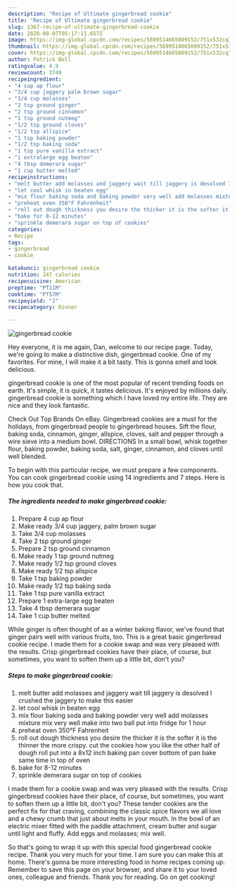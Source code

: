 ```yaml
---
description: "Recipe of Ultimate gingerbread cookie"
title: "Recipe of Ultimate gingerbread cookie"
slug: 1367-recipe-of-ultimate-gingerbread-cookie
date: 2020-08-07T05:17:11.657Z
image: https://img-global.cpcdn.com/recipes/5699514665009152/751x532cq70/gingerbread-cookie-recipe-main-photo.jpg
thumbnail: https://img-global.cpcdn.com/recipes/5699514665009152/751x532cq70/gingerbread-cookie-recipe-main-photo.jpg
cover: https://img-global.cpcdn.com/recipes/5699514665009152/751x532cq70/gingerbread-cookie-recipe-main-photo.jpg
author: Patrick Bell
ratingvalue: 4.9
reviewcount: 3749
recipeingredient:
- "4 cup ap flour"
- "3/4 cup jaggery palm brown sugar"
- "3/4 cup molasses"
- "2 tsp ground ginger"
- "2 tsp ground cinnamon"
- "1 tsp ground nutmeg"
- "1/2 tsp ground cloves"
- "1/2 tsp allspice"
- "1 tsp baking powder"
- "1/2 tsp baking soda"
- "1 tsp pure vanilla extract"
- "1 extralarge egg beaten"
- "4 tbsp demerara sugar"
- "1 cup butter melted"
recipeinstructions:
- "melt butter add molasses and jaggery wait till jaggery is desolved I crushed the jaggery to make this easier"
- "let cool whisk in beaten egg"
- "mix flour baking soda and baking powder very well add molasses mixture mix very well make into two ball put into fridge for 1 hour"
- "preheat oven 350°F Fahrenheit"
- "roll out dough thickness you desire the thicker it is the softer it is the thinner the more  crispy. cut the cookies how you like the other half of dough roll put into a  8x12 inch baking pan cover bottom of pan bake same time in top of oven"
- "bake for 8-12 minutes"
- "sprinkle demerara sugar on top of cookies"
categories:
- Recipe
tags:
- gingerbread
- cookie

katakunci: gingerbread cookie 
nutrition: 247 calories
recipecuisine: American
preptime: "PT11M"
cooktime: "PT57M"
recipeyield: "2"
recipecategory: Dinner

---
```



![gingerbread cookie](https://img-global.cpcdn.com/recipes/5699514665009152/751x532cq70/gingerbread-cookie-recipe-main-photo.jpg)

Hey everyone, it is me again, Dan, welcome to our recipe page. Today, we're going to make a distinctive dish, gingerbread cookie. One of my favorites. For mine, I will make it a bit tasty. This is gonna smell and look delicious.

gingerbread cookie is one of the most popular of recent trending foods on earth. It's simple, it is quick, it tastes delicious. It's enjoyed by millions daily. gingerbread cookie is something which I have loved my entire life. They are nice and they look fantastic.

Check Out Top Brands On eBay. Gingerbread cookies are a must for the holidays, from gingerbread people to gingerbread houses. Sift the flour, baking soda, cinnamon, ginger, allspice, cloves, salt and pepper through a wire sieve into a medium bowl. DIRECTIONS In a small bowl, whisk together flour, baking powder, baking soda, salt, ginger, cinnamon, and cloves until well blended.


To begin with this particular recipe, we must prepare a few components. You can cook gingerbread cookie using 14 ingredients and 7 steps. Here is how you cook that.

<!--inarticleads1-->

##### The ingredients needed to make gingerbread cookie:

1. Prepare 4 cup ap flour
1. Make ready 3/4 cup jaggery, palm brown sugar
1. Take 3/4 cup molasses
1. Take 2 tsp ground ginger
1. Prepare 2 tsp ground cinnamon
1. Make ready 1 tsp ground nutmeg
1. Make ready 1/2 tsp ground cloves
1. Make ready 1/2 tsp allspice
1. Take 1 tsp baking powder
1. Make ready 1/2 tsp baking soda
1. Take 1 tsp pure vanilla extract
1. Prepare 1 extra-large egg beaten
1. Take 4 tbsp demerara sugar
1. Take 1 cup butter melted


While ginger is often thought of as a winter baking flavor, we&#39;ve found that ginger pairs well with various fruits, too. This is a great basic gingerbread cookie recipe. I made them for a cookie swap and was very pleased with the results. Crisp gingerbread cookies have their place, of course, but sometimes, you want to soften them up a little bit, don&#39;t you? 

<!--inarticleads2-->

##### Steps to make gingerbread cookie:

1. melt butter add molasses and jaggery wait till jaggery is desolved I crushed the jaggery to make this easier
1. let cool whisk in beaten egg
1. mix flour baking soda and baking powder very well add molasses mixture mix very well make into two ball put into fridge for 1 hour
1. preheat oven 350°F Fahrenheit
1. roll out dough thickness you desire the thicker it is the softer it is the thinner the more  crispy. cut the cookies how you like the other half of dough roll put into a  8x12 inch baking pan cover bottom of pan bake same time in top of oven
1. bake for 8-12 minutes
1. sprinkle demerara sugar on top of cookies


I made them for a cookie swap and was very pleased with the results. Crisp gingerbread cookies have their place, of course, but sometimes, you want to soften them up a little bit, don&#39;t you? These tender cookies are the perfect fix for that craving, combining the classic spice flavors we all love and a chewy crumb that just about melts in your mouth. In the bowl of an electric mixer fitted with the paddle attachment, cream butter and sugar until light and fluffy. Add eggs and molasses; mix well. 

So that's going to wrap it up with this special food gingerbread cookie recipe. Thank you very much for your time. I am sure you can make this at home. There's gonna be more interesting food in home recipes coming up. Remember to save this page on your browser, and share it to your loved ones, colleague and friends. Thank you for reading. Go on get cooking!
